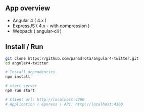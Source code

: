 ## App overview

- Angular 4 ( 4.x )
- ExpressJS ( 4.x - with compression )
- Webpack ( angular-cli )

## Install / Run

```bash
git clone https://github.com/panadrota/angular4-twitter.git
cd angular4-twitter

# Install dependencies
npm install

# start server
npm run start

# Client url: http://localhost:4200
# Application ( epxress ) API: http://localhost:4300
```

